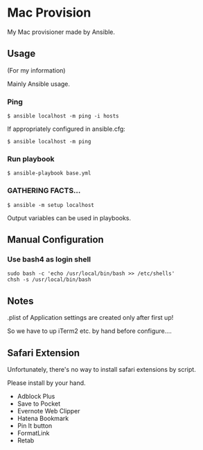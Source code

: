 Mac Provision
================

My Mac provisioner made by Ansible.

## Usage

(For my information)

Mainly Ansible usage.

### Ping

```
$ ansible localhost -m ping -i hosts
```

If appropriately configured in ansible.cfg:
```
$ ansible localhost -m ping
```

### Run playbook

```
$ ansible-playbook base.yml
```

### GATHERING FACTS...

```
$ ansible -m setup localhost
```

Output variables can be used in playbooks.

## Manual Configuration

### Use bash4 as login shell

```
sudo bash -c 'echo /usr/local/bin/bash >> /etc/shells'
chsh -s /usr/local/bin/bash
```

## Notes

.plist of Application settings are created only after first up!

So we have to up iTerm2 etc. by hand before configure....


## Safari Extension

Unfortunately, there's no way to install safari extensions by script.

Please install by your hand.

* Adblock Plus
* Save to Pocket
* Evernote Web Clipper
* Hatena Bookmark
* Pin It button
* FormatLink
* Retab
